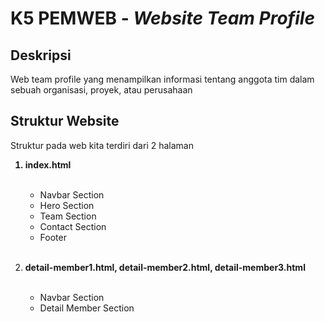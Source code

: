 <h1>K5 PEMWEB - <i>Website Team Profile </i></h1>

<h2>Deskripsi</h2>
<p>Web team profile yang menampilkan informasi tentang anggota tim dalam sebuah organisasi, proyek, atau perusahaan</p>

<h2>Struktur Website</h2>
<p>Struktur pada web kita terdiri dari 2 halaman</p>

<ol>
  <strong><li>index.html</li></strong>
  <br />
  <ul>
    <li>Navbar Section</li>
    <li>Hero Section</li>
    <li>Team Section</li>
    <li>Contact Section</li>
    <li>Footer</li>
  </ul>

  <br>

  <strong
    ><li>
      detail-member1.html, detail-member2.html, detail-member3.html
    </li></strong>
  <br>
  <ul>
    <li>Navbar Section</li>
    <li>Detail Member Section</li>
  </ul>
</ol>
